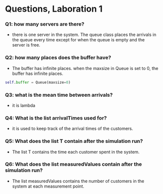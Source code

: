 
# Questions, Laboration 1

### Q1: how many servers are there?
- there is one server in the system. The queue class places the arrivals in
the queue every time except for when the queue is empty and the server is free.

### Q2: how many places does the buffer have?
- The buffer has infinite places. when the maxsize in Queue is set to 0, the buffer has infinite places.

```py
self.buffer = Queue(maxsize=0)
```
### Q3: what is the mean time between arrivals?
- it is lambda

### Q4: What is the list arrivalTimes used for?
- it is used to keep track of the arrival times of the customers.

### Q5: What does the list T contain after the simulation run?
- The list T contains the time each customer spent in the system.

### Q6: What does the list measuredValues contain after the simulation run?
- The list measuredValues contains the number of customers in the system at each measurement point.

